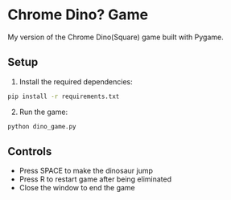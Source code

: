 # Chrome Dino? Game 

My version of the Chrome Dino(Square) game built with Pygame.

## Setup

1. Install the required dependencies:
```bash
pip install -r requirements.txt
```

2. Run the game:
```bash
python dino_game.py
```

## Controls
- Press SPACE to make the dinosaur jump
- Press R to restart game after being eliminated
- Close the window to end the game

